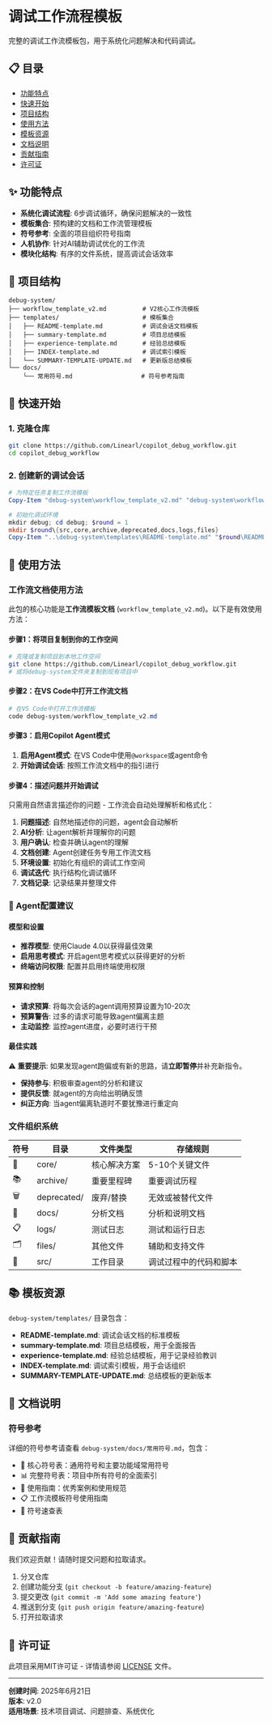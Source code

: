 # 调试工作流程模板

完整的调试工作流模板包，用于系统化问题解决和代码调试。

## 📋 目录

- [功能特点](#-功能特点) 
- [快速开始](#-快速开始)
- [项目结构](#-项目结构)
- [使用方法](#-使用方法)
- [模板资源](#-模板资源)
- [文档说明](#-文档说明)
- [贡献指南](#-贡献指南)
- [许可证](#-许可证)

## ✨ 功能特点

- **系统化调试流程**: 6步调试循环，确保问题解决的一致性
- **模板集合**: 预构建的文档和工作流管理模板
- **符号参考**: 全面的项目组织符号指南
- **人机协作**: 针对AI辅助调试优化的工作流
- **模块化结构**: 有序的文件系统，提高调试会话效率

## 📁 项目结构

```
debug-system/
├── workflow_template_v2.md          # V2核心工作流模板
├── templates/                       # 模板集合
│   ├── README-template.md           # 调试会话文档模板
│   ├── summary-template.md          # 项目总结模板
│   ├── experience-template.md       # 经验总结模板
│   ├── INDEX-template.md            # 调试索引模板
│   └── SUMMARY-TEMPLATE-UPDATE.md   # 更新版总结模板
└── docs/
    └── 常用符号.md                   # 符号参考指南
```

## 🚀 快速开始

### 1. 克隆仓库

```bash
git clone https://github.com/Linearl/copilot_debug_workflow.git
cd copilot_debug_workflow
```

### 2. 创建新的调试会话

```powershell
# 为特定任务复制工作流模板
Copy-Item "debug-system\workflow_template_v2.md" "debug-system\workflow_[任务名称]_v2.md"

# 初始化调试环境
mkdir debug; cd debug; $round = 1
mkdir $round\{src,core,archive,deprecated,docs,logs,files}
Copy-Item "..\debug-system\templates\README-template.md" "$round\README.md"
```

## 🔄 使用方法

### 工作流文档使用方法

此包的核心功能是**工作流模板文档** (`workflow_template_v2.md`)。以下是有效使用方法：

#### 步骤1：将项目复制到你的工作空间

```bash
# 克隆或复制项目到本地工作空间
git clone https://github.com/Linearl/copilot_debug_workflow.git
# 或将debug-system文件夹复制到现有项目中
```

#### 步骤2：在VS Code中打开工作流文档

```powershell
# 在VS Code中打开工作流模板
code debug-system/workflow_template_v2.md
```

#### 步骤3：启用Copilot Agent模式

1. **启用Agent模式**: 在VS Code中使用`@workspace`或agent命令
2. **开始调试会话**: 按照工作流文档中的指引进行

#### 步骤4：描述问题并开始调试

只需用自然语言描述你的问题 - 工作流会自动处理解析和格式化：

1. **问题描述**: 自然地描述你的问题，agent会自动解析
2. **AI分析**: 让agent解析并理解你的问题
3. **用户确认**: 检查并确认agent的理解
4. **文档创建**: Agent创建任务专用工作流文档
5. **环境设置**: 初始化有组织的调试工作空间
6. **调试迭代**: 执行结构化调试循环
7. **文档记录**: 记录结果并整理文件

### 🤖 Agent配置建议

#### 模型和设置

- **推荐模型**: 使用Claude 4.0以获得最佳效果
- **启用思考模式**: 开启agent思考模式以获得更好的分析
- **终端访问权限**: 配置并启用终端使用权限

#### 预算和控制

- **请求预算**: 将每次会话的agent调用预算设置为10-20次
- **预算警告**: 过多的请求可能导致agent偏离主题
- **主动监控**: 监控agent进度，必要时进行干预

#### 最佳实践

⚠️ **重要提示**: 如果发现agent跑偏或有新的思路，请**立即暂停**并补充新指令。

- **保持参与**: 积极审查agent的分析和建议
- **提供反馈**: 就agent的方向给出明确反馈
- **纠正方向**: 当agent偏离轨道时不要犹豫进行重定向

### 文件组织系统

| 符号 | 目录 | 文件类型 | 存储规则 |
|------|------|----------|----------|
| 🔴 | core/ | 核心解决方案 | 5-10个关键文件 |
| 📚 | archive/ | 重要里程碑 | 重要调试历程 |
| 🗑️ | deprecated/ | 废弃/替换 | 无效或被替代文件 |
| 📝 | docs/ | 分析文档 | 分析和说明文档 |
| 📋 | logs/ | 测试日志 | 测试和运行日志 |
| 🗂️ | files/ | 其他文件 | 辅助和支持文件 |
| 🐍 | src/ | 工作目录 | 调试过程中的代码和脚本 |

## 📚 模板资源

`debug-system/templates/` 目录包含：

- **README-template.md**: 调试会话文档的标准模板
- **summary-template.md**: 项目总结模板，用于全面报告
- **experience-template.md**: 经验总结模板，用于记录经验教训
- **INDEX-template.md**: 调试索引模板，用于会话组织
- **SUMMARY-TEMPLATE-UPDATE.md**: 总结模板的更新版本

## 📖 文档说明

### 符号参考

详细的符号参考请查看 `debug-system/docs/常用符号.md`，包含：

- 🎯 核心符号表：通用符号和主要功能域常用符号
- 📊 完整符号表：项目中所有符号的全面索引
- 🎨 使用指南：优秀案例和使用规范
- 📋 工作流模板符号使用指南
- 📑 符号速查表

## 🤝 贡献指南

我们欢迎贡献！请随时提交问题和拉取请求。

1. 分叉仓库
2. 创建功能分支 (`git checkout -b feature/amazing-feature`)
3. 提交更改 (`git commit -m 'Add some amazing feature'`)
4. 推送到分支 (`git push origin feature/amazing-feature`)
5. 打开拉取请求

## 📄 许可证

此项目采用MIT许可证 - 详情请参阅 [LICENSE](LICENSE) 文件。

---

**创建时间**: 2025年6月21日  
**版本**: v2.0  
**适用场景**: 技术项目调试、问题排查、系统优化
